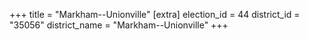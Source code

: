 +++
title = "Markham--Unionville"
[extra]
election_id = 44
district_id = "35056"
district_name = "Markham--Unionville"
+++
